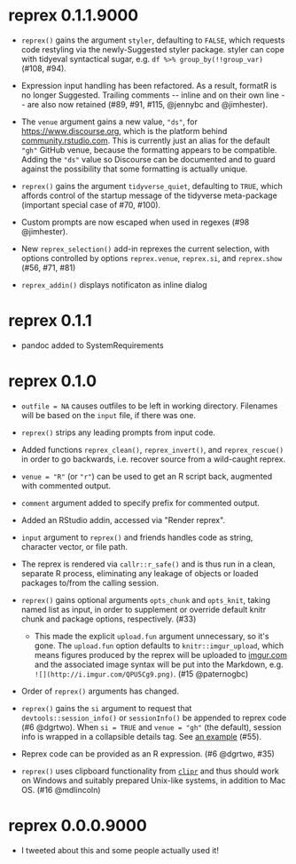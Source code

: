 # reprex 0.1.1.9000

  *  `reprex()` gains the argument `styler`, defaulting to `FALSE`, which requests code restyling via the newly-Suggested styler package. styler can cope with tidyeval syntactical sugar, e.g. `df %>% group_by(!!group_var)` (#108, #94).

  * Expression input handling has been refactored. As a result, formatR is no longer Suggested. Trailing comments -- inline and on their own line -- are also now retained (#89, #91, #115, @jennybc and @jimhester).

  * The `venue` argument gains a new value, `"ds"`, for <https://www.discourse.org>, which is the platform behind [community.rstudio.com](https://community.rstudio.com). This is currently just an alias for the default `"gh"` GitHub venue, because the formatting appears to be compatible. Adding the `"ds"` value so Discourse can be documented and to guard against the possibility that some formatting is actually unique.

  * `reprex()` gains the argument `tidyverse_quiet`, defaulting to `TRUE`, which affords control of the startup message of the tidyverse meta-package (important special case of #70, #100).

  * Custom prompts are now escaped when used in regexes (#98 @jimhester).

  * New `reprex_selection()` add-in reprexes the current selection, with options
    controlled by options `reprex.venue`, `reprex.si`, and `reprex.show` 
    (#56, #71, #81)

  * `reprex_addin()` displays notificaton as inline dialog

# reprex 0.1.1

  * pandoc added to SystemRequirements

# reprex 0.1.0

  * `outfile = NA` causes outfiles to be left in working directory. Filenames will be based on the `input` file, if there was one.

  * `reprex()` strips any leading prompts from input code.

  * Added functions `reprex_clean()`, `reprex_invert()`, and `reprex_rescue()` in order to go backwards, i.e. recover source from a wild-caught reprex.

  * `venue = "R"` (or `"r"`) can be used to get an R script back, augmented with commented output.

  * `comment` argument added to specify prefix for commented output.

  * Added an RStudio addin, accessed via "Render reprex".

  * `input` argument to `reprex()` and friends handles code as string, character vector, or file path.

  * The reprex is rendered via `callr::r_safe()` and is thus run in a clean, separate R process, eliminating any leakage of objects or loaded packages to/from the calling session.

  * `reprex()` gains optional arguments `opts_chunk` and `opts_knit`, taking named list as input, in order to supplement or override default knitr chunk and package options, respectively. (#33)
    - This made the explicit `upload.fun` argument unnecessary, so it's gone. The `upload.fun` option defaults to `knitr::imgur_upload`, which means figures produced by the reprex will be uploaded to [imgur.com](http://imgur.com) and the associated image syntax will be put into the Markdown, e.g. `![](http://i.imgur.com/QPU5Cg9.png)`. (#15 @paternogbc)
    
  * Order of `reprex()` arguments has changed.

  * `reprex()` gains the `si` argument to request that `devtools::session_info()` or `sessionInfo()` be appended to reprex code (#6 @dgrtwo). When `si = TRUE` and `venue = "gh"` (the default), session info is wrapped in a collapsible details tag. See [an example](https://github.com/tidyverse/reprex/issues/55) (#55).

  * Reprex code can be provided as an R expression. (#6 @dgrtwo, #35)
  
  * `reprex()` uses clipboard functionality from [`clipr`](https://CRAN.R-project.org/package=clipr) and thus should work on Windows and suitably prepared Unix-like systems, in addition to Mac OS. (#16 @mdlincoln)

# reprex 0.0.0.9000

  * I tweeted about this and some people actually used it!
